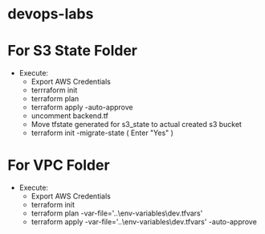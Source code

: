 # devops-labs

# For S3 State Folder
+ Execute:
    - Export AWS Credentials
    - terrraform init
    - terraform plan
    - terraform apply -auto-approve
    - uncomment backend.tf 
    + Move tfstate generated for s3_state to actual created s3 bucket
    - terraform init -migrate-state ( Enter "Yes" )
    


# For VPC Folder
+ Execute:
    - Export AWS Credentials
    - terraform init
    - terraform plan -var-file='..\env-variables\dev.tfvars'
    - terraform apply -var-file='..\env-variables\dev.tfvars' -auto-approve